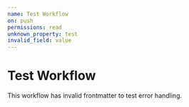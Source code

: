 ```yaml
---
name: Test Workflow
on: push
permissions: read
unknown_property: test
invalid_field: value
---
```


# Test Workflow

This workflow has invalid frontmatter to test error handling.